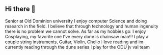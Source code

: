 ## Hi there 👋
Senior at Old Dominion university I enjoy computer Science and doing research in the field. I believe that through technology and human ingenuity there is no problem we cannot solve. 
As far as my hobbies go:
I enjoy Cosplaying, my favorite one I've every done is chainsaw man!!!
I play a couple string instruments, Guitar, Violin, Chello
I love reading and im currently reading through the dune series
I play for the ODU jv val team




